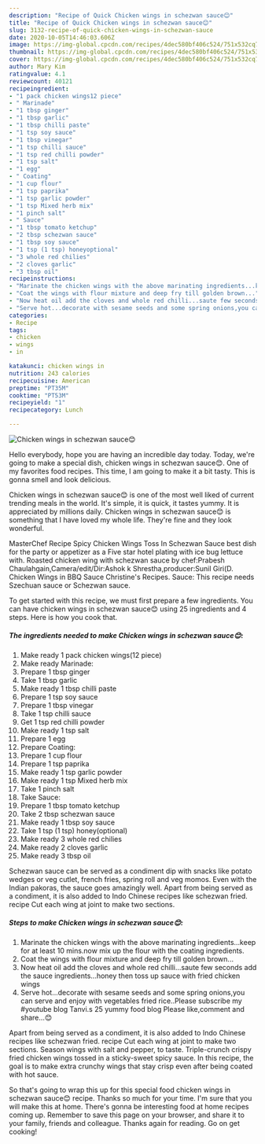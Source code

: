 ```yaml
---
description: "Recipe of Quick Chicken wings in schezwan sauce😊"
title: "Recipe of Quick Chicken wings in schezwan sauce😊"
slug: 3132-recipe-of-quick-chicken-wings-in-schezwan-sauce
date: 2020-10-05T14:46:03.606Z
image: https://img-global.cpcdn.com/recipes/4dec580bf406c524/751x532cq70/chicken-wings-in-schezwan-sauce😊-recipe-main-photo.jpg
thumbnail: https://img-global.cpcdn.com/recipes/4dec580bf406c524/751x532cq70/chicken-wings-in-schezwan-sauce😊-recipe-main-photo.jpg
cover: https://img-global.cpcdn.com/recipes/4dec580bf406c524/751x532cq70/chicken-wings-in-schezwan-sauce😊-recipe-main-photo.jpg
author: Mary Kim
ratingvalue: 4.1
reviewcount: 40121
recipeingredient:
- "1 pack chicken wings12 piece"
- " Marinade"
- "1 tbsp ginger"
- "1 tbsp garlic"
- "1 tbsp chilli paste"
- "1 tsp soy sauce"
- "1 tbsp vinegar"
- "1 tsp chilli sauce"
- "1 tsp red chilli powder"
- "1 tsp salt"
- "1 egg"
- " Coating"
- "1 cup flour"
- "1 tsp paprika"
- "1 tsp garlic powder"
- "1 tsp Mixed herb mix"
- "1 pinch salt"
- " Sauce"
- "1 tbsp tomato ketchup"
- "2 tbsp schezwan sauce"
- "1 tbsp soy sauce"
- "1 tsp (1 tsp) honeyoptional"
- "3 whole red chilies"
- "2 cloves garlic"
- "3 tbsp oil"
recipeinstructions:
- "Marinate the chicken wings with the above marinating ingredients...keep for at least 10 mins.now mix up the flour with the coating ingredients."
- "Coat the wings with flour mixture and deep fry till golden brown..."
- "Now heat oil add the cloves and whole red chilli...saute few seconds add the sauce ingredients...honey then toss up sauce with fried chicken wings"
- "Serve hot...decorate with sesame seeds and some spring onions,you can serve and enjoy with vegetables fried rice..Please subscribe my #youtube blog Tanvi.s 25 yummy food blog Please like,comment and share...😊"
categories:
- Recipe
tags:
- chicken
- wings
- in

katakunci: chicken wings in 
nutrition: 243 calories
recipecuisine: American
preptime: "PT35M"
cooktime: "PT53M"
recipeyield: "1"
recipecategory: Lunch

---
```



![Chicken wings in schezwan sauce😊](https://img-global.cpcdn.com/recipes/4dec580bf406c524/751x532cq70/chicken-wings-in-schezwan-sauce😊-recipe-main-photo.jpg)

Hello everybody, hope you are having an incredible day today. Today, we're going to make a special dish, chicken wings in schezwan sauce😊. One of my favorites food recipes. This time, I am going to make it a bit tasty. This is gonna smell and look delicious.

Chicken wings in schezwan sauce😊 is one of the most well liked of current trending meals in the world. It's simple, it is quick, it tastes yummy. It is appreciated by millions daily. Chicken wings in schezwan sauce😊 is something that I have loved my whole life. They're fine and they look wonderful.

MasterChef Recipe Spicy Chicken Wings Toss In Schezwan Sauce best dish for the party or appetizer as a Five star hotel plating with ice bug lettuce with. Roasted chicken wing with schezwan sauce by chef:Prabesh Chaulahgain,Camera/edit/Dir:Ashok k Shrestha,producer:Sunil Giri(D. Chicken Wings in BBQ Sauce Christine&#39;s Recipes. Sauce: This recipe needs Szechuan sauce or Schezwan sauce.


To get started with this recipe, we must first prepare a few ingredients. You can have chicken wings in schezwan sauce😊 using 25 ingredients and 4 steps. Here is how you cook that.

<!--inarticleads1-->

##### The ingredients needed to make Chicken wings in schezwan sauce😊:

1. Make ready 1 pack chicken wings(12 piece)
1. Make ready  Marinade:
1. Prepare 1 tbsp ginger
1. Take 1 tbsp garlic
1. Make ready 1 tbsp chilli paste
1. Prepare 1 tsp soy sauce
1. Prepare 1 tbsp vinegar
1. Take 1 tsp chilli sauce
1. Get 1 tsp red chilli powder
1. Make ready 1 tsp salt
1. Prepare 1 egg
1. Prepare  Coating:
1. Prepare 1 cup flour
1. Prepare 1 tsp paprika
1. Make ready 1 tsp garlic powder
1. Make ready 1 tsp Mixed herb mix
1. Take 1 pinch salt
1. Take  Sauce:
1. Prepare 1 tbsp tomato ketchup
1. Take 2 tbsp schezwan sauce
1. Make ready 1 tbsp soy sauce
1. Take 1 tsp (1 tsp) honey(optional)
1. Make ready 3 whole red chilies
1. Make ready 2 cloves garlic
1. Make ready 3 tbsp oil


Schezwan sauce can be served as a condiment dip with snacks like potato wedges or veg cutlet, french fries, spring roll and veg momos. Even with the Indian pakoras, the sauce goes amazingly well. Apart from being served as a condiment, it is also added to Indo Chinese recipes like schezwan fried. recipe Cut each wing at joint to make two sections. 

<!--inarticleads2-->

##### Steps to make Chicken wings in schezwan sauce😊:

1. Marinate the chicken wings with the above marinating ingredients...keep for at least 10 mins.now mix up the flour with the coating ingredients.
1. Coat the wings with flour mixture and deep fry till golden brown...
1. Now heat oil add the cloves and whole red chilli...saute few seconds add the sauce ingredients...honey then toss up sauce with fried chicken wings
1. Serve hot...decorate with sesame seeds and some spring onions,you can serve and enjoy with vegetables fried rice..Please subscribe my #youtube blog Tanvi.s 25 yummy food blog Please like,comment and share...😊


Apart from being served as a condiment, it is also added to Indo Chinese recipes like schezwan fried. recipe Cut each wing at joint to make two sections. Season wings with salt and pepper, to taste. Triple-crunch crispy fried chicken wings tossed in a sticky-sweet spicy sauce. In this recipe, the goal is to make extra crunchy wings that stay crisp even after being coated with hot sauce. 

So that's going to wrap this up for this special food chicken wings in schezwan sauce😊 recipe. Thanks so much for your time. I'm sure that you will make this at home. There's gonna be interesting food at home recipes coming up. Remember to save this page on your browser, and share it to your family, friends and colleague. Thanks again for reading. Go on get cooking!
